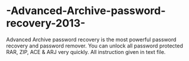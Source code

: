 -Advanced-Archive-password-recovery-2013-
=========================================

 Advanced Archive password recovery is the most powerful password recovery and password remover. You can unlock all password protected RAR, ZIP, ACE &amp; ARJ very quickly. All instruction given in text file.
